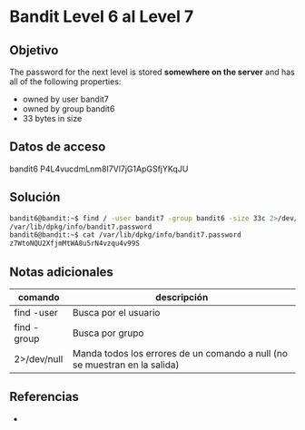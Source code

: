 
# Bandit Level 6 al Level 7

## Objetivo
The password for the next level is stored **somewhere on the server** and has all of the following properties:
-   owned by user bandit7
-   owned by group bandit6
-   33 bytes in size

## Datos de acceso
bandit6
P4L4vucdmLnm8I7Vl7jG1ApGSfjYKqJU

## Solución
```bash
bandit6@bandit:~$ find / -user bandit7 -group bandit6 -size 33c 2>/dev/null
/var/lib/dpkg/info/bandit7.password
bandit6@bandit:~$ cat /var/lib/dpkg/info/bandit7.password
z7WtoNQU2XfjmMtWA8u5rN4vzqu4v99S
```

## Notas adicionales
| comando | descripción |
| ------ | ------ |
| find -user | Busca por el usuario |
| find -group | Busca por grupo |
| 2>/dev/null | Manda todos los errores de un comando a null (no se muestran en la salida) |

## Referencias
- []()